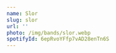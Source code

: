 ```yaml
---
name: Slor
slug: slor
url: ''
photo: /img/bands/slor.webp
spotifyId: 6epRvoYFfp7vAD28enTn6S
---
```

